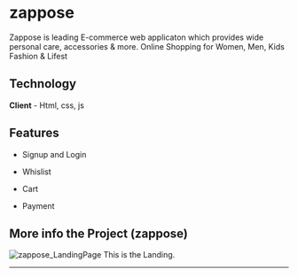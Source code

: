 # zappose
Zappose is leading E-commerce web applicaton which provides wide personal care, accessories &amp; more.  Online Shopping for Women, Men, Kids Fashion &amp; Lifest

## Technology
**Client** - Html, css, js

## Features
- Signup and Login

- Whislist
- Cart 
- Payment


## More info the Project (zappose)

![zappose_LandingPage](https://images.ctfassets.net/67eijzr899es/3E6oDLkj3YujW4tPMidjTF/ddf6ebb0a98b32b05207d4ab7f1ebf4e/zappos4.png)
This is the Landing. 

***********************************************************************************************************************************************************************


